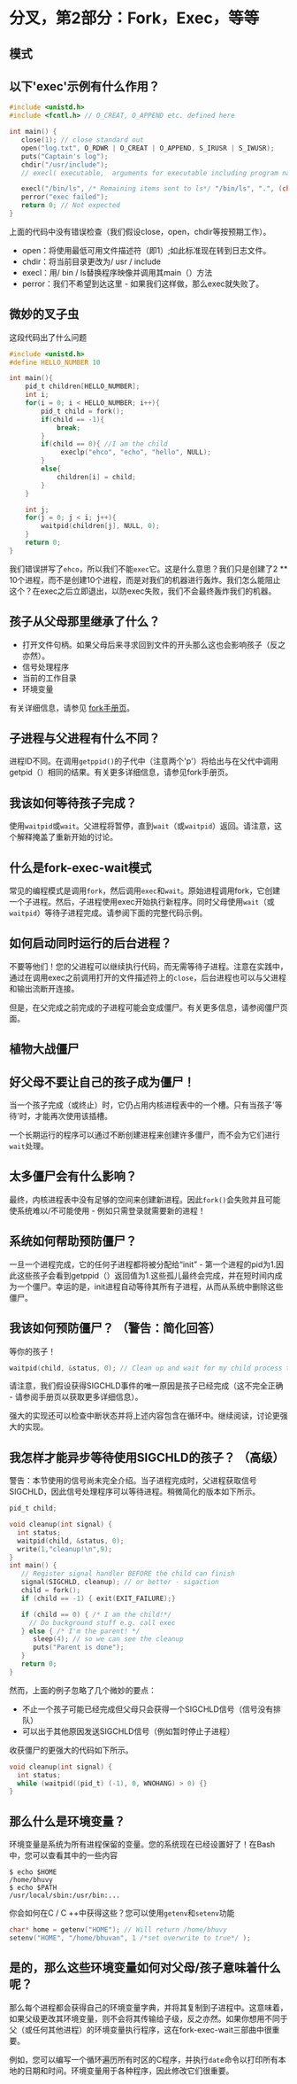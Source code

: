 # 分叉，第2部分：Fork，Exec，等等

## 模式

## 以下'exec'示例有什么作用？

```c
#include <unistd.h>
#include <fcntl.h> // O_CREAT, O_APPEND etc. defined here

int main() {
   close(1); // close standard out
   open("log.txt", O_RDWR | O_CREAT | O_APPEND, S_IRUSR | S_IWUSR);
   puts("Captain's log");
   chdir("/usr/include");
   // execl( executable,  arguments for executable including program name and NULL at the end)

   execl("/bin/ls", /* Remaining items sent to ls*/ "/bin/ls", ".", (char *) NULL); // "ls ."
   perror("exec failed");
   return 0; // Not expected
}
```

上面的代码中没有错误检查（我们假设close，open，chdir等按预期工作）。

*   open：将使用最低可用文件描述符（即1）;如此标准现在转到日志文件。
*   chdir：将当前目录更改为/ usr / include
*   execl：用/ bin / ls替换程序映像并调用其main（）方法
*   perror：我们不希望到达这里 - 如果我们这样做，那么exec就失败了。

## 微妙的叉子虫

这段代码出了什么问题

```c
#include <unistd.h>
#define HELLO_NUMBER 10

int main(){
    pid_t children[HELLO_NUMBER];
    int i;
    for(i = 0; i < HELLO_NUMBER; i++){
        pid_t child = fork();
        if(child == -1){
            break;
        }
        if(child == 0){ //I am the child
             execlp("ehco", "echo", "hello", NULL);
        }
        else{
            children[i] = child;
        }
    }

    int j;
    for(j = 0; j < i; j++){
        waitpid(children[j], NULL, 0);
    }
    return 0;
}

```

我们错误拼写了`ehco`，所以我们不能`exec`它。这是什么意思？我们只是创建了2 ** 10个进程，而不是创建10个进程，而是对我们的机器进行轰炸。我们怎么能阻止这个？在exec之后立即退出，以防exec失败，我们不会最终轰炸我们的机器。

## 孩子从父母那里继承了什么？

*   打开文件句柄。如果父母后来寻求回到文件的开头那么这也会影响孩子（反之亦然）。
*   信号处理程序
*   当前的工作目录
*   环境变量

有关详细信息，请参见 [fork手册页](http://linux.die.net/man/2/fork)。

## 子进程与父进程有什么不同？

进程ID不同。在调用`getppid()`的子代中（注意两个'p'）将给出与在父代中调用getpid（）相同的结果。有关更多详细信息，请参见fork手册页。

## 我该如何等待孩子完成？

使用`waitpid`或`wait`。父进程将暂停，直到`wait`（或`waitpid`）返回。请注意，这个解释掩盖了重新开始的讨论。

## 什么是fork-exec-wait模式

常见的编程模式是调用`fork`，然后调用`exec`和`wait`。原始进程调用fork，它创建一个子进程。然后，子进程使用exec开始执行新程序。同时父母使用`wait`（或`waitpid`）等待子进程完成。请参阅下面的完整代码示例。

## 如何启动同时运行的后台进程？

不要等他们！您的父进程可以继续执行代码，而无需等待子进程。注意在实践中，通过在调用exec之前调用打开的文件描述符上的`close`，后台进程也可以与父进程和输出流断开连接。

但是，在父完成之前完成的子进程可能会变成僵尸。有关更多信息，请参阅僵尸页面。

## 植物大战僵尸

## 好父母不要让自己的孩子成为僵尸！

当一个孩子完成（或终止）时，它仍占用内核进程表中的一个槽。只有当孩子'等待'时，才能再次使用该插槽。

一个长期运行的程序可以通过不断创建进程来创建许多僵尸，而不会为它们进行`wait`处理。

## 太多僵尸会有什么影响？

最终，内核进程表中没有足够的空间来创建新进程。因此`fork()`会失败并且可能使系统难以/不可能使用 - 例如只需登录就需要新的进程！

## 系统如何帮助预防僵尸？

一旦一个进程完成，它的任何子进程都将被分配给“init” - 第一个进程的pid为1.因此这些孩子会看到getppid（）返回值为1.这些孤儿最终会完成，并在短时间内成为一个僵尸。幸运的是，init进程自动等待其所有子进程，从而从系统中删除这些僵尸。

## 我该如何预防僵尸？ （警告：简化回答）

等你的孩子！

```c
waitpid(child, &status, 0); // Clean up and wait for my child process to finish.
```

请注意，我们假设获得SIGCHLD事件的唯一原因是孩子已经完成（这不完全正确 - 请参阅手册页以获取更多详细信息）。

强大的实现还可以检查中断状态并将上述内容包含在循环中。继续阅读，讨论更强大的实现。

## 我怎样才能异步等待使用SIGCHLD的孩子？ （高级）

警告：本节使用的信号尚未完全介绍。当子进程完成时，父进程获取信号SIGCHLD，因此信号处理程序可以等待进程。稍微简化的版本如下所示。

```c
pid_t child;

void cleanup(int signal) {
  int status;
  waitpid(child, &status, 0);
  write(1,"cleanup!\n",9);
}
int main() {
   // Register signal handler BEFORE the child can finish
   signal(SIGCHLD, cleanup); // or better - sigaction
   child = fork();
   if (child == -1) { exit(EXIT_FAILURE);}

   if (child == 0) { /* I am the child!*/
     // Do background stuff e.g. call exec 
   } else { /* I'm the parent! */
      sleep(4); // so we can see the cleanup
      puts("Parent is done");
   }
   return 0;
} 
```

然而，上面的例子忽略了几个微妙的要点：

*   不止一个孩子可能已经完成但父母只会获得一个SIGCHLD信号（信号没有排队）
*   可以出于其他原因发送SIGCHLD信号（例如暂时停止子进程）

收获僵尸的更强大的代码如下所示。

```c
void cleanup(int signal) {
  int status;
  while (waitpid((pid_t) (-1), 0, WNOHANG) > 0) {}
}
```

## 那么什么是环境变量？

环境变量是系统为所有进程保留的变量。您的系统现在已经设置好了！在Bash中，您可以查看其中的一些内容

```
$ echo $HOME
/home/bhuvy
$ echo $PATH
/usr/local/sbin:/usr/bin:... 
```

你会如何在C / C ++中获得这些？您可以使用`getenv`和`setenv`功能

```c
char* home = getenv("HOME"); // Will return /home/bhuvy
setenv("HOME", "/home/bhuvan", 1 /*set overwrite to true*/ );
```

## 是的，那么这些环境变量如何对父母/孩子意味着什么呢？

那么每个进程都会获得自己的环境变量字典，并将其复制到子进程中。这意味着，如果父级更改其环境变量，则不会将其传输给子级，反之亦然。如果你想用不同于父（或任何其他进程）的环境变量执行程序，这在fork-exec-wait三部曲中很重要。

例如，您可以编写一个循环遍历所有时区的C程序，并执行`date`命令以打印所有本地的日期和时间。环境变量用于各种程序，因此修改它们很重要。